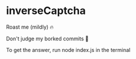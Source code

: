 # inverseCaptcha

Roast me (mildly) 🔥

Don't judge my borked commits 👀

To get the answer, run node index.js in the terminal
